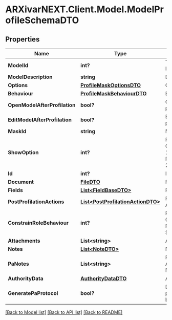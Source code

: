 # ARXivarNEXT.Client.Model.ModelProfileSchemaDTO
## Properties

Name | Type | Description | Notes
------------ | ------------- | ------------- | -------------
**ModelId** | **int?** | Template Identifier | [optional] 
**ModelDescription** | **string** | Description | [optional] 
**Options** | [**ProfileMaskOptionsDTO**](ProfileMaskOptionsDTO.md) | Options | [optional] 
**Behaviour** | [**ProfileMaskBehaviourDTO**](ProfileMaskBehaviourDTO.md) | Behaviour | [optional] 
**OpenModelAfterProfilation** | **bool?** | Open file after profiling. | [optional] 
**EditModelAfterProfilation** | **bool?** | Editing file after profiling. | [optional] 
**MaskId** | **string** | Mask Identifier | [optional] 
**ShowOption** | **int?** | Possible values:  0: EmptyProfile  1: PredefinedProfile  2: Mask  | [optional] 
**Id** | **int?** | Identifier | [optional] 
**Document** | [**FileDTO**](FileDTO.md) | File data | [optional] 
**Fields** | [**List&lt;FieldBaseDTO&gt;**](FieldBaseDTO.md) | Fields | [optional] 
**PostProfilationActions** | [**List&lt;PostProfilationActionDTO&gt;**](PostProfilationActionDTO.md) | Post Profilation Actions | [optional] 
**ConstrainRoleBehaviour** | **int?** | Possible values:  0: None  1: ForceInsert  2: State  | [optional] 
**Attachments** | **List&lt;string&gt;** | Attachments | [optional] 
**Notes** | [**List&lt;NoteDTO&gt;**](NoteDTO.md) | Notes | [optional] 
**PaNotes** | **List&lt;string&gt;** | Public Amministration Notes | [optional] 
**AuthorityData** | [**AuthorityDataDTO**](AuthorityDataDTO.md) | Authority Data | [optional] 
**GeneratePaProtocol** | **bool?** | Defines if a protocol has been generated | [optional] 

[[Back to Model list]](../README.md#documentation-for-models) [[Back to API list]](../README.md#documentation-for-api-endpoints) [[Back to README]](../README.md)

